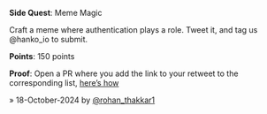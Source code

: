 **Side Quest**: Meme Magic

Craft a meme where authentication plays a role. Tweet it, and tag us @hanko_io to submit.

**Points**: 150 points

**Proof**: Open a PR where you add the link to your retweet to the corresponding list, [here’s how](https://www.notion.so/How-to-submit-a-non-code-contributions-via-GitHub-81166e8c948841d18209ac4c60280e60?pvs=4)


» 18-October-2024 by [@rohan_thakkar1](https://x.com/rohan_thakkar1/status/1848622395889733902)
